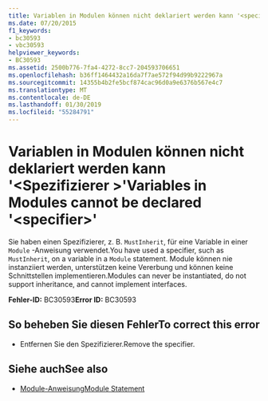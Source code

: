 ```yaml
---
title: Variablen in Modulen können nicht deklariert werden kann '<specifier>"
ms.date: 07/20/2015
f1_keywords:
- bc30593
- vbc30593
helpviewer_keywords:
- BC30593
ms.assetid: 2500b776-7fa4-4272-8cc7-204593706651
ms.openlocfilehash: b36ff1464432a16da7f7ae572f94d99b9222967a
ms.sourcegitcommit: 14355b4b2fe5bcf874cac96d0a9e6376b567e4c7
ms.translationtype: MT
ms.contentlocale: de-DE
ms.lasthandoff: 01/30/2019
ms.locfileid: "55284791"
---
```

# <a name="variables-in-modules-cannot-be-declared-specifier"></a><span data-ttu-id="4b7b3-102">Variablen in Modulen können nicht deklariert werden kann '\<Spezifizierer >'</span><span class="sxs-lookup"><span data-stu-id="4b7b3-102">Variables in Modules cannot be declared '\<specifier>'</span></span>
<span data-ttu-id="4b7b3-103">Sie haben einen Spezifizierer, z. B. `MustInherit`, für eine Variable in einer `Module` -Anweisung verwendet.</span><span class="sxs-lookup"><span data-stu-id="4b7b3-103">You have used a specifier, such as `MustInherit`, on a variable in a `Module` statement.</span></span> <span data-ttu-id="4b7b3-104">Module können nie instanziiert werden, unterstützen keine Vererbung und können keine Schnittstellen implementieren.</span><span class="sxs-lookup"><span data-stu-id="4b7b3-104">Modules can never be instantiated, do not support inheritance, and cannot implement interfaces.</span></span>  
  
 <span data-ttu-id="4b7b3-105">**Fehler-ID:** BC30593</span><span class="sxs-lookup"><span data-stu-id="4b7b3-105">**Error ID:** BC30593</span></span>  
  
## <a name="to-correct-this-error"></a><span data-ttu-id="4b7b3-106">So beheben Sie diesen Fehler</span><span class="sxs-lookup"><span data-stu-id="4b7b3-106">To correct this error</span></span>  
  
-   <span data-ttu-id="4b7b3-107">Entfernen Sie den Spezifizierer.</span><span class="sxs-lookup"><span data-stu-id="4b7b3-107">Remove the specifier.</span></span>  
  
## <a name="see-also"></a><span data-ttu-id="4b7b3-108">Siehe auch</span><span class="sxs-lookup"><span data-stu-id="4b7b3-108">See also</span></span>
- [<span data-ttu-id="4b7b3-109">Module-Anweisung</span><span class="sxs-lookup"><span data-stu-id="4b7b3-109">Module Statement</span></span>](../../visual-basic/language-reference/statements/module-statement.md)
